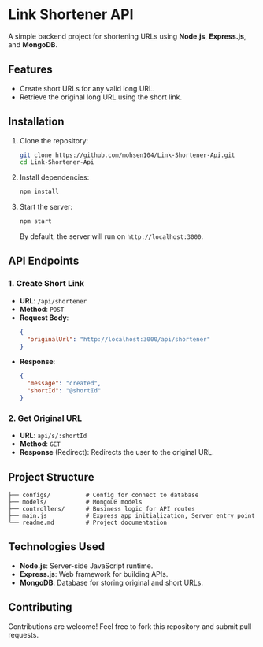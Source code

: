 
# Link Shortener API

A simple backend project for shortening URLs using **Node.js**, **Express.js**, and **MongoDB**.

## Features

- Create short URLs for any valid long URL.
- Retrieve the original long URL using the short link.

## Installation

1. Clone the repository:
   ```bash
   git clone https://github.com/mohsen104/Link-Shortener-Api.git
   cd Link-Shortener-Api
   ```

2. Install dependencies:
   ```bash
   npm install
   ```

3. Start the server:
   ```bash
   npm start
   ```

   By default, the server will run on `http://localhost:3000`.

## API Endpoints

### 1. Create Short Link

- **URL**: `/api/shortener`
- **Method**: `POST`
- **Request Body**:
  ```json
  {
    "originalUrl": "http://localhost:3000/api/shortener"
  }
  ```
- **Response**:
  ```json
  {
    "message": "created",
    "shortId": "@shortId"
  }
  ```

### 2. Get Original URL

- **URL**: `api/s/:shortId`
- **Method**: `GET`
- **Response** (Redirect):
  Redirects the user to the original URL.

## Project Structure

```
├── configs/          # Config for connect to database
├── models/           # MongoDB models
├── controllers/      # Business logic for API routes
├── main.js           # Express app initialization, Server entry point
└── readme.md         # Project documentation
```

## Technologies Used

- **Node.js**: Server-side JavaScript runtime.
- **Express.js**: Web framework for building APIs.
- **MongoDB**: Database for storing original and short URLs.

## Contributing

Contributions are welcome! Feel free to fork this repository and submit pull requests.
